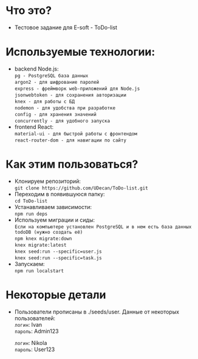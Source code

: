 # Что это?
 - Тестовое задание для E-soft - ToDo-list
# Используемые технологии:
 - backend Node.js:<br>
  `pg - PostgreSQL база данных`<br>
	`argon2 - для шифрование паролей`<br>
	`express - фреймворк web-приложений для Node.js`<br>
	`jsonwebtoken - для сохранения авторизации`<br>
	`knex - для работы с БД`<br>
	`nodemon - для удобства при разработке`<br>
	`config - для хранения значений`<br>
	`concurrently - для удобного запуска`<br>
 - frontend React:<br>
	`material-ui - для быстрой работы с фронтендом`<br>
	`react-router-dom - для навигации по сайту`
# Как этим пользоваться?
 - Клонируем репозиторий:<br>
 	`git clone https://github.com/UDecan/ToDo-list.git`
 - Переходим в появившуюся папку:<br>
 	`cd ToDo-list`
 - Устанавливаем зависимости:<br>
 	`npm run deps`
 - Используем миграции и сиды:<br>
  `Eсли на компьютере установлен PostgreSQL и в нем есть база данных todoDB (нужно создать её)`<br>
 	`npm knex migrate:down`<br>
  `knex migrate:latest`<br>
  `knex seed:run --specific=user.js`<br>
  `knex seed:run --specific=task.js`
 - Запускаем:<br>
 	`npm run localstart`<br>
# Некоторые детали
 - Пользователи прописаны в ./seeds/user. Данные от некоторых пользователей:<br>
   	`логин`: Ivan<br>
   	`пароль`: Admin123<br>

    `логин`: Nikola<br>
   	`пароль`: User123<br>
